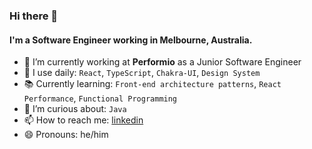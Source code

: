 ### Hi there 👋

#### I'm a Software Engineer working in Melbourne, Australia.

- 🔭 I’m currently working at **Performio** as a Junior Software Engineer
- 🔨 I use daily: `React`, `TypeScript`, `Chakra-UI`, `Design System`
- 📚 Currently learning: `Front-end architecture patterns`, `React Performance`, `Functional Programming`
- 🤔 I’m curious about: `Java`
- 📫 How to reach me: [linkedin](https://www.linkedin.com/in/anil-pak/)
- 😄 Pronouns: he/him
